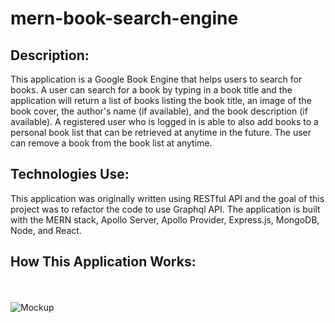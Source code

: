# mern-book-search-engine

## Description:

This application is a Google Book Engine that helps users to search for books.  A user can search for a book by typing in a book title and the application will return
a list of books listing the book title, an image of the book cover, the author's name (if available), and the book description (if available).  A registered user who is
logged in is able to also add books to a personal book list that can be retrieved at anytime in the future.  The user can remove a book from the book list at anytime.

## Technologies Use:

This application was originally written using RESTful API and the goal of this project was to refactor the code to use Graphql API.  The application is built with the MERN
stack, Apollo Server, Apollo Provider, Express.js, MongoDB, Node, and React.

## How This Application Works:

<br><br>![Mockup](https://github.com/shellienguyen/mern-book-search-engine/blob/main/src/img/app-demo.gif)
